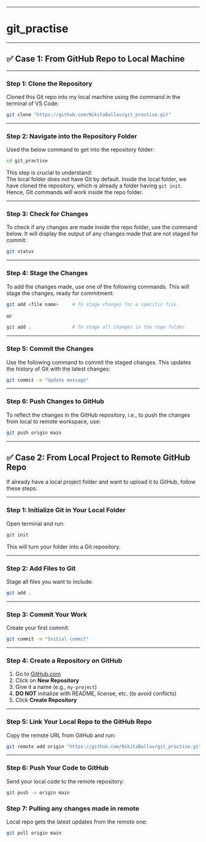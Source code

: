 
---
# git_practise

---

## ✅ Case 1: From GitHub Repo to Local Machine

---

### Step 1: Clone the Repository  
Cloned this Git repo into my local machine using the command in the terminal of VS Code:

```bash
git clone "https://github.com/NikitaBallav/git_practise.git"
```

---

### Step 2: Navigate into the Repository Folder  
Used the below command to get into the repository folder:

```bash
cd git_practise
```

This step is crucial to understand:  
The local folder does not have Git by default. Inside the local folder, we have cloned the repository, which is already a folder having `git init`. Hence, Git commands will work inside the repo folder.

---

### Step 3: Check for Changes  
To check if any changes are made inside the repo folder, use the command below. It will display the output of any changes made that are not staged for commit:

```bash
git status
```

---

### Step 4: Stage the Changes  
To add the changes made, use one of the following commands. This will stage the changes, ready for commitment:

```bash
git add <file name>     # To stage changes for a specific file
```
or
```bash
git add .               # To stage all changes in the repo folder
```

---

### Step 5: Commit the Changes  
Use the following command to commit the staged changes. This updates the history of Git with the latest changes:

```bash
git commit -m "Update message"
```

---

### Step 6: Push Changes to GitHub  
To reflect the changes in the GitHub repository, i.e., to push the changes from local to remote workspace, use:

```bash
git push origin main
```

---

## ✅ Case 2: From Local Project to Remote GitHub Repo  
If already have a local project folder and want to upload it to GitHub, follow these steps:

---

### Step 1: Initialize Git in Your Local Folder  
Open terminal and run:

```bash
git init
```

This will turn your folder into a Git repository.

---

### Step 2: Add Files to Git  
Stage all files you want to include:

```bash
git add .
```

---

### Step 3: Commit Your Work  
Create your first commit:

```bash
git commit -m "Initial commit"
```

---

### Step 4: Create a Repository on GitHub  
1. Go to [GitHub.com](https://github.com)  
2. Click on **New Repository**  
3. Give it a name (e.g., `my-project`)  
4. **DO NOT** initialize with README, license, etc. (to avoid conflicts)  
5. Click **Create Repository**

---

### Step 5: Link Your Local Repo to the GitHub Repo  
Copy the remote URL from GitHub and run:

```bash
git remote add origin "https://github.com/NikitaBallav/git_practise.git"
```

---

### Step 6: Push Your Code to GitHub  
Send your local code to the remote repository:

```bash
git push -u origin main
```

### Step 7: Pulling any changes made in remote
Local repo gets the latest updates from the remote one:

```bash
git pull origin main
```
